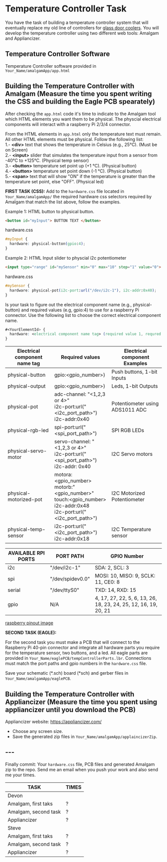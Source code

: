 # Temperature Controller Task

You have the task of building a temperature controller system that will eventually replace my old line of controllers for [glass door coolers](http://tor-rey-refrigeration.com/glass-door-coolers/). You will develop the temperature controller using two different web tools: Amalgam and Appliancizer.

## Temperature Controller Software 
Temperature Controller software provided in ```Your_Name/amalgamApp/app.html```

## Building the Temperature Controller with Amalgam (Measure the time you spent writing the CSS and building the Eagle PCB spearately)

After checking the ```app.html``` code it's time to indicate to the Amalgam tool which HTML elements you want them to be physical. The physcial electrical components will interact with a raspberry Pi 2/3/4 connector. 

From the HTML elements in ```app.html``` only the temperature text must remain. All other HTML elements must be physical. Follow the following list:    
1.-  __\<div\>__ text that shows the temperature in Celsius (e.g., 25°C). (Must be on Screen)     
2.- __\<input\>__ slider that simulates the temperature input from a sensor from -40°C to +125°C. (Physical temp sensor)      
3.- __\<button\>__ temperature set point up (+1 °C). (Physical button)   
4.- __\<button\>__ temperature set point down (-1 °C). (Physical button)   
5.- __\<span\>__ text that will show "ON" if the temperature is greater than the temperature set point, else "OFF". (Physical led)   


**FIRST TASK (CSS):** Add to the ```hardware.css``` file located in ```Your_Name/amalgamApp/``` the required hardware css selectors required by Amalgam that match the list above, follow the examples.   
    
Example 1: HTML button to physical button. 
```html
<button id="myInput"> BUTTON TEXT </button>
```
hardware.css
```css
#myInput {
  hardware: physical-button(gpio:4);
}
```

Example 2: HTML Input slider to physcial i2c potentiometer
```html
<input type="range" id="mySensor" min="0" max="10" step="1" value="0">
```
hardware.css
```css
#mySensor {
  hardware: physical-pot(i2c-port:url("/dev/i2c-1"), i2c-addr:0x40);
}
```

Is your task to figure out the electrical component name (e.g., physical-button) and required values (e.g, gpio:4) to use for a raspberry Pi connector. Use the following list to choose the correct electrical component name.

```css
#<YourElementId> {
  hardware: <electrical component name tag> (required value 1, requred value 2, ...);
}
```

| Electrical component name tag | Required values                                                                                                        | Electrical component Examples   |
|---------------------------|------------------------------------------------------------------------------------------------------------------------|---------------------------------|
| physical-button           | gpio:<gpio_number>)                                                                                     | Push buttons, 1-bit Inputs      |
| physical-output           | gpio:<gpio_number>)                                                                                     | Leds, 1-bit Outputs             |
| physical-pot              | adc-channel: "<1,2,3 or 4>" <br> i2c-port:url("<i2c_port_path>") <br> i2c-addr:0x40                                                                         | Potentiometer using ADS1011 ADC |
| physical-rgb-led          | spi-port:url("<spi_port_path>")                                                                                        | SPI RGB LEDs                    |
| physical-servo-motor      | servo-channel: "<1,2,3 or 4>" <br> i2c-port:url("<spi_port_path>") <br> i2c-addr: 0x40                                          | I2C Servo motors                |
| physical-motorized-pot    | motora:<gpio_number> <br> motorb:"<gpio_number>" <br> touch:<gpio_number> <br> i2c-addr:0x48 <br> i2c-port:url("<i2c_port_path>") | I2C Motorized Potentiometer     |
| physical-temp-sensor      | i2c-port:url("<i2c_port_path>") <br> i2c-addr:0x18                                                                         | I2C Temperature sensor          |


| AVAILABLE RPI PORTS | PORT PATH  | GPIO Number |
| ----------| ----------------| ------------ |
| i2c       | "/dev/i2c-1"    | SDA: 2, SCL: 3 |
| spi       | "/dev/spidev0.0"| MOSI: 10, MISO: 9, SCLK: 11, CE0: 8 |
| serial    | "/dev/ttyS0"    | TXD: 14, RXD: 15 |
| gpio      |     N/A            | 4, 17, 27, 22, 5, 6, 13, 26, 18, 23, 24, 25, 12, 16, 19, 20, 21 |   


[raspberry pinout image](https://roboticsbackend.com/wp-content/uploads/2019/05/raspberry-pi-3-pinout-768x810.jpg)


**SECOND TASK (EAGLE):** 

For the second task you must make a PCB that will connect to the Raspberry Pi 40-pin connector and integrate all hardware parts you require for the temperature sensor, two buttons, and a led. All eagle parts are provided in ```Your_Name/eaglePCB/tempControllerParts.lbr```. Connections must match the port paths and gpio numbers in the ```hardware.css``` file.    

Save your schematic (\*.sch) board (\*sch) and gerber files in ```Your_Name/amalgamApp/eaglePCB```. 


## Building the Temperature Controller with Appliancizer (Measure the time you spent using appliancizer until you download the PCB)

Appliancizer website: https://appliancizer.com/     
- Choose any screen size.      
- Save the generated zip files in ```Your_Name/amalgamApp/applaincizerZip```.    


## ---
Finally commit: Your ```hardware.css``` file, PCB files and generated Amalgam zip to the repo. Send me an email when you push your work and also send me your times. 

| TASK | TIMES |
| ----------| ----------------|
| Devon       |  |
| Amalgam, first taks  | ? | 
| Amalgam, second task | ? | 
| Appliancizer         | ? |  
| Steve       |  |
| Amalgam, first taks  | ? | 
| Amalgam, second task | ? | 
| Appliancizer         | ? |  


